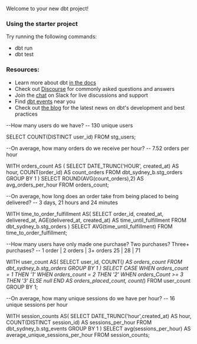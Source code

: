 Welcome to your new dbt project!

### Using the starter project

Try running the following commands:
- dbt run
- dbt test


### Resources:
- Learn more about dbt [in the docs](https://docs.getdbt.com/docs/introduction)
- Check out [Discourse](https://discourse.getdbt.com/) for commonly asked questions and answers
- Join the [chat](https://community.getdbt.com/) on Slack for live discussions and support
- Find [dbt events](https://events.getdbt.com) near you
- Check out [the blog](https://blog.getdbt.com/) for the latest news on dbt's development and best practices


--How many users do we have?
-- 130 unique users

SELECT
    COUNT(DISTINCT user_id)
FROM stg_users;


--On average, how many orders do we receive per hour?
-- 7.52 orders per hour

WITH orders_count AS (
  SELECT
    DATE_TRUNC('HOUR', created_at) AS hour,
    COUNT(order_id) AS count_orders
  FROM dbt_sydney_b.stg_orders
  GROUP BY 1
)
SELECT
  ROUND(AVG(count_orders),2) AS avg_orders_per_hour
FROM orders_count;

--On average, how long does an order take from being placed to being delivered?
-- 3 days, 21 hours and 24 minutes

WITH time_to_order_fulfillment AS(
SELECT
  order_id,
  created_at,
  delivered_at,
  AGE(delivered_at, created_at) AS time_until_fulfillment
FROM dbt_sydney_b.stg_orders
)
SELECT
AVG(time_until_fulfillment)
FROM time_to_order_fulfillment;

--How many users have only made one purchase? Two purchases? Three+ purchases?
-- 1 order | 2 orders | 3+ orders 
    25     |    28    |   71

WITH user_count AS(
SELECT
  user_id,
  COUNT(*) AS orders_count
FROM dbt_sydney_b.stg_orders
GROUP BY 1
)
SELECT
  CASE
    WHEN orders_count = 1 THEN '1'
    WHEN orders_count = 2 THEN '2'
    WHEN orders_Count >= 3 THEN '3'
    ELSE null
  END AS orders_placed_count,
  count(*)
  FROM user_count
  GROUP BY 1;

--On average, how many unique sessions do we have per hour?
-- 16 unique sessions per hour

WITH session_counts AS(
SELECT
  DATE_TRUNC('hour',created_at) AS hour,
  COUNT(DISTINCT session_id) AS sessions_per_hour
FROM dbt_sydney_b.stg_events
GROUP BY 1
)
SELECT
avg(sessions_per_hour) AS average_unique_sessions_per_hour
FROM session_counts;
